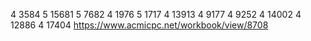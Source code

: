 4 3584
5 15681
5 7682
4 1976
5 1717
4 13913
4 9177
4 9252
4 14002
4 12886
4 17404
https://www.acmicpc.net/workbook/view/8708
